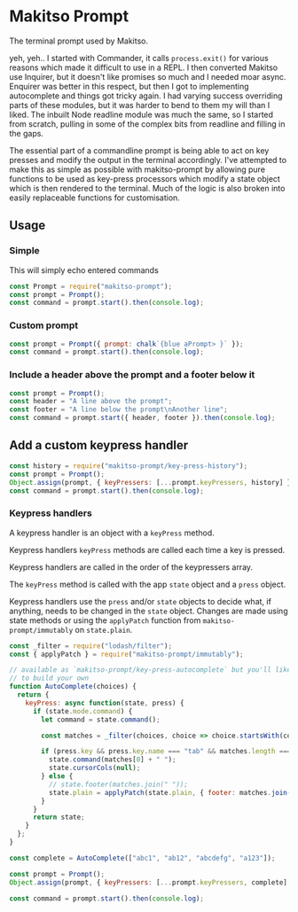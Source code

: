 # Makitso Prompt

The terminal prompt used by Makitso.

yeh, yeh.. I started with Commander, it calls `process.exit()` for various
reasons which made it difficult to use in a REPL. I then converted Makitso use
Inquirer, but it doesn't like promises so much and I needed moar async.
Enquirer was better in this respect, but then I got to implementing autocomplete
and things got tricky again. I had varying success overriding parts of these
modules, but it was harder to bend to them my will than I liked. The inbuilt
Node readline module was much the same, so I started from scratch, pulling in
some of the complex bits from readline and filling in the gaps.

The essential part of a commandline prompt is being able to act on key presses
and modify the output in the terminal accordingly. I've attempted to make this
as simple as possible with makitso-prompt by allowing pure functions to be used
as key-press processors which modify a state object which is then rendered to
the terminal. Much of the logic is also broken into easily replaceable functions
for customisation.

## Usage

### Simple

This will simply echo entered commands

```js
const Prompt = require("makitso-prompt");
const prompt = Prompt();
const command = prompt.start().then(console.log);
```

### Custom prompt

```js
const prompt = Prompt({ prompt: chalk`{blue aPrompt> }` });
const command = prompt.start().then(console.log);
```

### Include a header above the prompt and a footer below it

```js
const prompt = Prompt();
const header = "A line above the prompt";
const footer = "A line below the prompt\nAnother line";
const command = prompt.start({ header, footer }).then(console.log);
```

## Add a custom keypress handler

```js
const history = require("makitso-prompt/key-press-history");
const prompt = Prompt();
Object.assign(prompt, { keyPressers: [...prompt.keyPressers, history] });
const command = prompt.start().then(console.log);
```

### Keypress handlers

A keypress handler is an object with a `keyPress` method.

Keypress handlers `keyPress` methods are called each time a key is pressed.

Keypress handlers are called in the order of the keypressers array.

The `keyPress` method is called with the app `state` object and a `press` object.

Keypress handlers use the `press` and/or `state` objects to decide what, if
anything, needs to be changed in the `state` object. Changes are made using
state methods or using the `applyPatch` function from `makitso-prompt/immutably`
on `state.plain`.

```js
const _filter = require("lodash/filter");
const { applyPatch } = require("makitso-prompt/immutably");

// available as `makitso-prompt/key-press-autocomplete` but you'll likely want
// to build your own
function AutoComplete(choices) {
  return {
    keyPress: async function(state, press) {
      if (state.mode.command) {
        let command = state.command();

        const matches = _filter(choices, choice => choice.startsWith(command));

        if (press.key && press.key.name === "tab" && matches.length === 1) {
          state.command(matches[0] + " ");
          state.cursorCols(null);
        } else {
          // state.footer(matches.join(" "));
          state.plain = applyPatch(state.plain, { footer: matches.join(" ") });
        }
      }
      return state;
    }
  };
}

const complete = AutoComplete(["abc1", "ab12", "abcdefg", "a123"]);

const prompt = Prompt();
Object.assign(prompt, { keyPressers: [...prompt.keyPressers, complete] });

const command = prompt.start().then(console.log);
```
